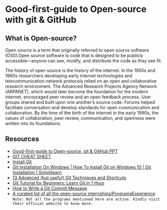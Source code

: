 # Good-first-guide to Open-source with git & GitHub

## What is Open-source?

Open source is a term that originally referred to open source software
(OSS).Open source software is code that is designed to be publicly
accessible—anyone can see, modify, and distribute the code as they see fit.

The history of open source is the history of the internet. In the 1950s and 1960s researchers developing early internet technologies and telecommunication network protocols relied on an open and collaborative research environment. The Advanced Research Projects Agency Network (ARPANET), which would later become the foundation for the modern internet, encouraged peer review and an open feedback process. User groups shared and built upon one another’s source code. Forums helped facilitate conversation and develop standards for open communication and collaboration. By the time of the birth of the internet in the early 1990s, the values of collaboration, peer review, communication, and openness were written into its foundations.


## Resources

 - [Good-first-guide to Open-source, git & GitHub PPT](https://www.canva.com/design/DAEpPrynvic/Im9owqkyioYzgUePviIUwA/view?utm_content=DAEpPrynvic&utm_campaign=designshare&utm_medium=link&utm_source=sharebutton)
 - [GIT CHEAT SHEET](https://education.github.com/git-cheat-sheet-education.pdf)
 - [Install Git](https://www.atlassian.com/git/tutorials/install-git)
 - [Git Installation On Windows | How To Install Git on Windows 10 | Git Installation | Simplilearn](https://youtu.be/2j7fD92g-gE)
 - [13 Advanced (but useful) Git Techniques and Shortcuts](https://youtu.be/ecK3EnyGD8o)
 - [Git Tutorial for Beginners: Learn Git in 1 Hour](https://youtu.be/8JJ101D3knE)
 - [How to Write a Git Commit Message](https://chris.beams.io/posts/git-commit/)
 - [A curated list of all the open-source internships/ProgramsExperience](https://github.com/deepanshu1422/List-Of-Open-Source-Internships-Programs) </br>
`Note: Not all the programs mentioned here are active. Kindly visit their official website to know more.`



